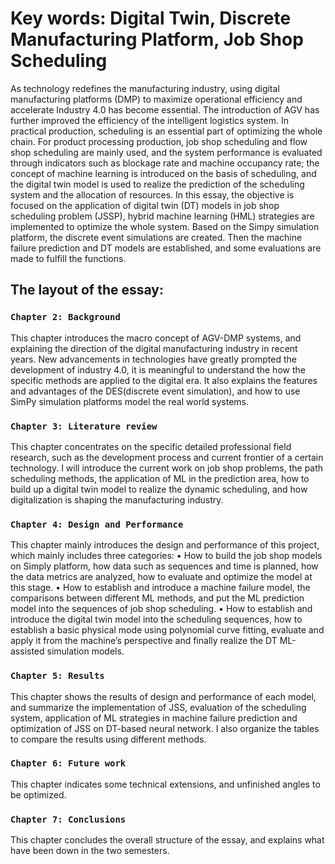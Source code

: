 
# Key words: Digital Twin, Discrete Manufacturing Platform, Job Shop Scheduling

As technology redefines the manufacturing industry, using digital manufacturing platforms (DMP) to maximize operational efficiency and accelerate Industry 4.0 has become essential. The introduction of AGV has further improved the efficiency of the intelligent logistics system. In practical production, scheduling is an essential part of optimizing the whole chain.
For product processing production, job shop scheduling and flow shop scheduling are mainly used, and the system performance is evaluated through indicators such as blockage rate and machine occupancy rate; the concept of machine learning is introduced on the basis of scheduling, and the digital twin model is used to realize the prediction of the scheduling system and the allocation of resources. 
In this essay, the objective is focused on the application of digital twin (DT) models in job shop scheduling problem (JSSP), hybrid machine learning (HML) strategies are implemented to optimize the whole system. Based on the Simpy simulation platform, the discrete event simulations are created. Then the machine failure prediction and DT models are established, and some evaluations are made to fulfill the functions.

## The layout of the essay:
### `Chapter 2: Background`
This chapter introduces the macro concept of AGV-DMP systems, and explaining the direction of the digital manufacturing industry in recent years. New advancements in technologies have greatly prompted the development of industry 4.0, it is meaningful to understand the how the specific methods are applied to the digital era. It also explains the features and advantages of the DES(discrete event simulation), and how to use SimPy simulation platforms model the real world systems.
### `Chapter 3: Literature review`
This chapter concentrates on the specific detailed professional field research, such as the development process and current frontier of a certain technology. I will introduce the current work on job shop problems, the path scheduling methods, the application of ML in the prediction area, how to build up a digital twin model to realize the dynamic scheduling, and how digitalization is shaping the manufacturing industry.
### `Chapter 4: Design and Performance`
This chapter mainly introduces the design and performance of this project, which mainly includes three categories: 
  •	How to build the job shop models on Simply platform, how data such as sequences and time is planned, how the data metrics are analyzed, how to evaluate and optimize the model at this stage.
  •	How to establish and introduce a machine failure model, the comparisons between different ML methods, and put the ML prediction model into the sequences of job shop scheduling.
  •	How to establish and introduce the digital twin model into the scheduling sequences, how to establish a basic physical mode using polynomial curve fitting, evaluate and apply it from the machine’s perspective and finally realize the DT ML-assisted simulation models.
### `Chapter 5: Results `
This chapter shows the results of design and performance of each model, and summarize the implementation of JSS, evaluation of the scheduling system, application of ML strategies in machine failure prediction and optimization of JSS on DT-based neural network. I also organize the tables to compare the results using different methods.
### `Chapter 6: Future work`
This chapter indicates some technical extensions, and unfinished angles to be optimized.
### `Chapter 7: Conclusions`
This chapter concludes the overall structure of the essay, and explains what have been down in the two semesters.

